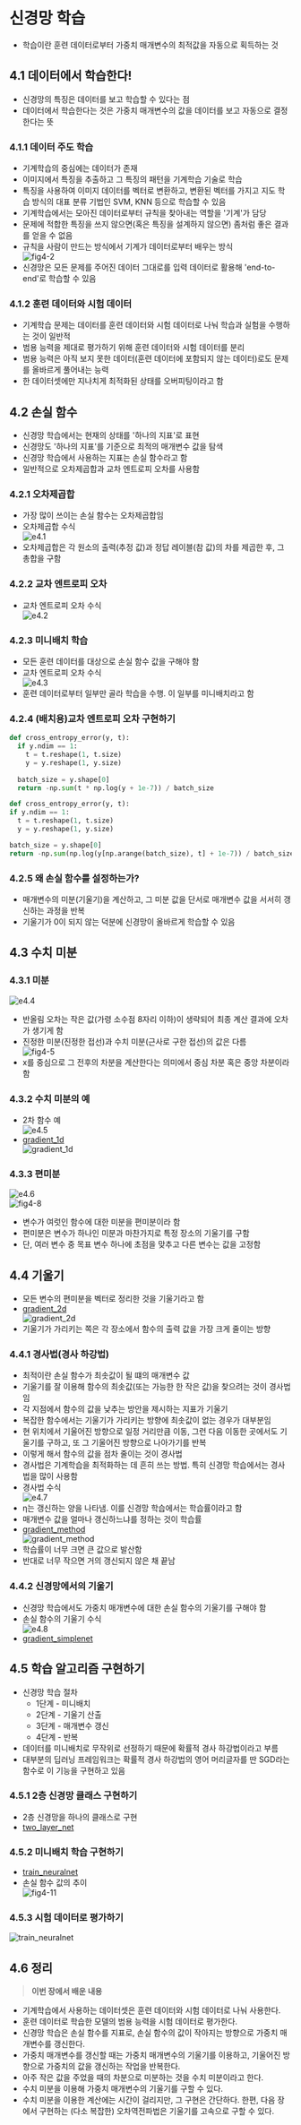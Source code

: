 # 신경망 학습
- 학습이란 훈련 데이터로부터 가중치 매개변수의 최적값을 자동으로 획득하는 것
## 4.1 데이터에서 학습한다!
- 신경망의 특징은 데이터를 보고 학습할 수 있다는 점
- 데이터에서 학습한다는 것은 가중치 매개변수의 값을 데이터를 보고 자동으로 결정한다는 뜻
###  4.1.1 데이터 주도 학습
- 기계학습의 중심에는 데이터가 존재
- 이미지에서 특징을 추출하고 그 특징의 패턴을 기계학습 기술로 학습
- 특징을 사용하여 이미지 데이터를 벡터로 변환하고, 변환된 벡터를 가지고 지도 학습 방식의 대표 분류 기법인 SVM, KNN 등으로 학습할 수 있음
- 기계학습에서는 모아진 데이터로부터 규칙을 찾아내는 역할을 '기계'가 담당
- 문제에 적합한 특징을 쓰지 않으면(혹은 특징을 설계하지 않으면) 좀처럼 좋은 결과를 얻을 수 없음
- 규칙을 사람이 만드는 방식에서 기계가 데이터로부터 배우는 방식  
![fig4-2](images/fig4-2.png)  
- 신경망은 모든 문제를 주어진 데이터 그대로를 입력 데이터로 활용해 'end-to-end'로 학습할 수 있음
### 4.1.2 훈련 데이터와 시험 데이터
- 기계학습 문제는 데이터를 훈련 데이터와 시험 데이터로 나눠 학습과 실험을 수행하는 것이 일반적
- 범용 능력을 제대로 평가하기 위해 훈련 데이터와 시험 데이터를 분리
- 범용 능력은 아직 보지 못한 데이터(훈련 데이터에 포함되지 않는 데이터)로도 문제를 올바르게 풀어내는 능력
- 한 데이터셋에만 지나치게 최적화된 상태를 오버피팅이라고 함
## 4.2 손실 함수
- 신경망 학습에서는 현재의 상태를 '하나의 지표'로 표현
- 신경망도 '하나의 지표'를 기준으로 최적의 매개변수 값을 탐색
- 신경망 학습에서 사용하는 지표는 손실 함수라고 함
- 일반적으로 오차제곱합과 교차 엔트로피 오차를 사용함
### 4.2.1 오차제곱합
- 가장 많이 쓰이는 손실 함수는 오차제곱합임
- 오차제곱합 수식  
![e4.1](images/e4.1.png)  
- 오차제곱합은 각 원소의 출력(추정 값)과 정답 레이블(참 값)의 차를 제곱한 후, 그 총합을 구함
### 4.2.2 교차 엔트로피 오차
- 교차 엔트로피 오차 수식  
![e4.2](images/e4.2.png)  
### 4.2.3 미니배치 학습
- 모든 훈련 데이터를 대상으로 손실 함수 값을 구해야 함
- 교차 엔트로피 오차 수식  
![e4.3](images/e4.3.png)  
- 훈련 데이터로부터 일부만 골라 학습을 수행. 이 일부를 미니배치라고 함
### 4.2.4 (배치용)교차 엔트로피 오차 구현하기
```python
def cross_entropy_error(y, t):
  if y.ndim == 1:
    t = t.reshape(1, t.size)
    y = y.reshape(1, y.size)
  
  batch_size = y.shape[0]
  return -np.sum(t * np.log(y + 1e-7)) / batch_size
  ```
  ```python
  def cross_entropy_error(y, t):
  if y.ndim == 1:
    t = t.reshape(1, t.size)
    y = y.reshape(1, y.size)
  
  batch_size = y.shape[0]
  return -np.sum(np.log(y[np.arange(batch_size), t] + 1e-7)) / batch_size
  ```
  ### 4.2.5 왜 손실 함수를 설정하는가?
  - 매개변수의 미분(기울기)을 계산하고, 그 미분 값을 단서로 매개변수 값을 서서히 갱신하는 과정을 반복
  - 기울기가 0이 되지 않는 덕분에 신경망이 올바르게 학습할 수 있음
  ## 4.3 수치 미분
  ### 4.3.1 미분
![e4.4](images/e4.4.png)  
- 반올림 오차는 작은 값(가령 소수점 8자리 이하)이 생략되어 최종 계산 결과에 오차가 생기게 함
- 진정한 미분(진정한 접선)과 수치 미분(근사로 구한 접선)의 값은 다름  
![fig4-5](images/fig4-5.png)  
- x를 중심으로 그 전후의 차분을 계산한다는 의미에서 중심 차분 혹은 중앙 차분이라 함
### 4.3.2 수치 미분의 예
- 2차 함수 예  
![e4.5](images/e4.5.png)  
- [gradient_1d](gradient_1d.py)  
![gradient_1d](images/gradient_1d.png)  
### 4.3.3 편미분
![e4.6](images/e4.6.png)  
![fig4-8](images/fig4-8.png)  
- 변수가 여럿인 함수에 대한 미분을 편미분이라 함
- 편미분은 변수가 하나인 미분과 마찬가지로 특정 장소의 기울기를 구함
- 단, 여러 변수 중 목표 변수 하나에 초점을 맞추고 다른 변수는 값을 고정함
## 4.4 기울기
- 모든 변수의 편미분을 벡터로 정리한 것을 기울기라고 함
- [gradient_2d](gradient_2d.py)  
![gradient_2d](images/gradient_2d.png)  
- 기울기가 가리키는 쪽은 각 장소에서 함수의 출력 값을 가장 크게 줄이는 방향
### 4.4.1 경사법(경사 하강법)
- 최적이란 손실 함수가 최솟값이 될 떄의 매개변수 값
- 기울기를 잘 이용해 함수의 최솟값(또는 가능한 한 작은 값)을 찾으려는 것이 경사법임
- 각 지점에서 함수의 값을 낮추는 방안을 제시하는 지표가 기울기
- 복잡한 함수에서는 기울기가 가리키는 방향에 최솟값이 없는 경우가 대부분임
- 현 위치에서 기울어진 방향으로 일정 거리만큼 이동, 그런 다음 이동한 곳에서도 기울기를 구하고, 또 그 기울어진 방향으로 나아가기를 반복
- 이렇게 해서 함수의 값을 점차 줄이는 것이 경사법
- 경사법은 기계학습을 최적화하는 데 흔히 쓰는 방법. 특히 신경망 학습에서는 경사법을 많이 사용함
- 경사법 수식  
![e4.7](images/e4.7.png)  
- η는 갱신하는 양을 나타냄. 이를 신경망 학습에서는 학습률이라고 함
- 매개변수 값을 얼마나 갱신하느냐를 정하는 것이 학습률
- [gradient_method](gradient_method.py)  
![gradient_method](images/gradient_method.png)  
- 학습률이 너무 크면 큰 값으로 발산함
- 반대로 너무 작으면 거의 갱신되지 않은 채 끝남
### 4.4.2 신경망에서의 기울기
- 신경망 학습에서도 가중치 매개변수에 대한 손실 함수의 기울기를 구해야 함
- 손실 함수의 기울기 수식  
![e4.8](images/e4.8.png)  
- [gradient_simplenet](gradient_simplenet.py)  
## 4.5 학습 알고리즘 구현하기
- 신경망 학습 절차
    - 1단계 - 미니배치
    - 2단계 - 기울기 산출
    - 3단계 - 매개변수 갱신
    - 4단계 - 반복
- 데이터를 미니배치로 무작위로 선정하기 때문에 확률적 경사 하강법이라고 부름
- 대부분의 딥러닝 프레임워크는 확률적 경사 하강법의 영어 머리글자를 딴 SGD라는 함수로 이 기능을 구현하고 있음
### 4.5.1 2층 신경망 클래스 구현하기
- 2층 신경망을 하나의 클래스로 구현
- [two_layer_net](two_layer_net.py)  
### 4.5.2 미니배치 학습 구현하기
- [train_neuralnet](train_neuralnet.py)  
- 손실 함수 값의 추이  
![fig4-11](images/fig4-11.png)  
### 4.5.3 시험 데이터로 평가하기
![train_neuralnet](images/train_neuralnet.png)  
## 4.6 정리
> **이번 장에서 배운 내용**
* 기계학습에서 사용하는 데이터셋은 훈련 데이터와 시험 데이터로 나눠 사용한다.
* 훈련 데이터로 학습한 모델의 범용 능력을 시험 데이터로 평가한다.
* 신경망 학습은 손실 함수를 지표로, 손실 함수의 값이 작아지는 방향으로 가중치 매개변수를 갱신한다.
* 가중치 매개변수를 갱신할 때는 가중치 매개변수의 기울기를 이용하고, 기울어진 방향으로 가중치의 값을 갱신하는 작업을 반복한다.
* 아주 작은 값을 주었을 때의 차분으로 미분하는 것을 수치 미분이라고 한다.
* 수치 미분을 이용해 가중치 매개변수의 기울기를 구할 수 있다.
* 수치 미분을 이용한 계산에는 시간이 걸리지만, 그 구현은 간단하다. 한편, 다음 장에서 구현하는 (다소 복잡한) 오차역전파법은 기울기를 고속으로 구할 수 있다.